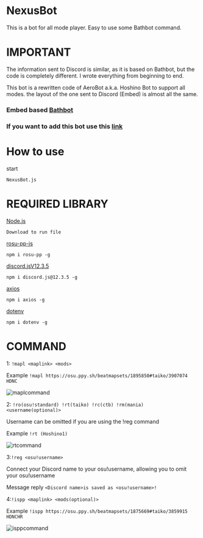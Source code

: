 # NexusBot
This is a bot for all mode player. Easy to use some Bathbot command.

# IMPORTANT
The information sent to Discord is similar, as it is based on Bathbot, but the code is completely different. I wrote everything from beginning to end.

This bot is a rewritten code of AeroBot a.k.a. Hoshino Bot to support all modes. the layout of the one sent to Discord (Embed) is almost all the same.

### Embed based [Bathbot](https://github.com/MaxOhn/Bathbot)

### If you want to add this bot use this [link](https://discord.com/api/oauth2/authorize?client_id=1105049601762930738&permissions=92160&scope=bot)

# How to use

start 
```
NexusBot.js
```

# REQUIRED LIBRARY

[Node.js](https://nodejs.org/ja)
```
Download to run file
```

[rosu-pp-js](https://github.com/MaxOhn/rosu-pp-js)
```
npm i rosu-pp -g
```

[discord.jsV12.3.5](https://discord.js.org/#/)
```
npm i discord.js@12.3.5 -g
```

[axios](https://www.npmjs.com/package/axios)
```
npm i axios -g
```

[dotenv](https://github.com/motdotla/dotenv)
```
npm i dotenv -g
```

# COMMAND

1: `!mapl <maplink> <mods>` 

Example ```!mapl https://osu.ppy.sh/beatmapsets/1895850#taiko/3907074 HDNC```

![maplcommand](https://i.imgur.com/1f9UUi1.png)

2: `!ro(osu!standard) !rt(taiko) !rc(ctb) !rm(mania) <username(optional)>`

Username can be omitted if you are using the !reg command

Example ```!rt (Hoshino1)```

![rtcommand](https://i.imgur.com/bRwwBIz.png)

3:`!reg <osu!username>`

Connect your Discord name to your osu!username, allowing you to omit your osu!username

Message reply
```<Discord name>is saved as <osu!username>!```

4:`!ispp <maplink> <mods(optional)>`

Example ```!ispp https://osu.ppy.sh/beatmapsets/1875669#taiko/3859915 HDNCHR```

![isppcommand](https://i.imgur.com/TeyaAmE.png)




